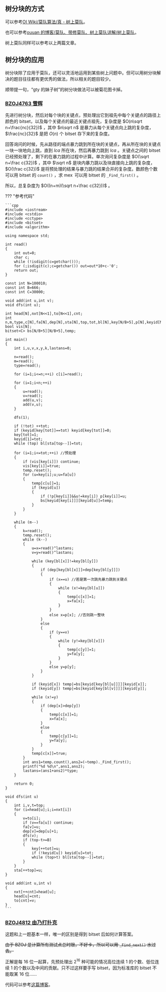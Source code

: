 ## 树分块的方式

可以参考[OI Wiki/莫队算法/真 - 树上莫队](/misc/mo-algo/#_14)。

也可以参考[ouuan 的博客/莫队、带修莫队、树上莫队详解/树上莫队](https://ouuan.github.io/莫队、带修莫队、树上莫队详解/#树上莫队)。

树上莫队同样可以参考以上两篇文章。

## 树分块的应用

树分块除了应用于莫队，还可以灵活地运用到某些树上问题中。但可以用树分块解决的题目往往都有更优秀的做法，所以相关的题目较少。

顺带提一句，“gty 的妹子树”的树分块做法可以被菊花图卡掉。

### [BZOJ4763 雪辉](https://www.lydsy.com/JudgeOnline/problem.php?id=4763)

先进行树分块，然后对每个块的关键点，预处理出它到祖先中每个关键点的路径上颜色的 bitset，以及每个关键点的最近关键点祖先，复杂度是 $O(n\sqrt n+\frac{nc}{32})​$ ，其中 $n\sqrt n​$ 是暴力从每个关键点向上跳的复杂度， $\frac{nc}{32}​$ 是把 $O(n)​$ 个 bitset 存下来的复杂度。

回答询问的时候，先从路径的端点暴力跳到所在块的关键点，再从所在块的关键点一块一块地向上跳，直到 $lca$ 所在块，然后再暴力跳到 $lca$ 。关键点之间的 bitset 已经预处理了，剩下的在暴力跳的过程中计算。单次询问复杂度是 $O(\sqrt n+\frac c{32})$ ，其中 $\sqrt n$ 是块内暴力跳以及块直接向上跳的复杂度， $O(\frac c{32})$ 是将预处理的结果与暴力跳的结果合并的复杂度。数颜色个数可以用 bitset 的 `count()` ，求 $\operatorname{mex}$ 可以用 bitset 的 `_Find_first()` 。

所以，总复杂度为 $O((n+m)(\sqrt n+\frac c{32}))​$ 。

??? "参考代码"

    ```cpp
    #include <iostream>
    #include <cstdio>
    #include <cctype>
    #include <bitset>
    #include <algorithm>

    using namespace std;

    int read()
    {
    	int out=0;
    	char c;
    	while (!isdigit(c=getchar()));
    	for (;isdigit(c);c=getchar()) out=out*10+c-'0';
    	return out;
    }

    const int N=100010;
    const int B=666;
    const int C=30000;

    void add(int u,int v);
    void dfs(int u);

    int head[N],nxt[N<<1],to[N<<1],cnt;
    int n,m,type,c[N],fa[N],dep[N],sta[N],top,tot,bl[N],key[N/B+5],p[N],keyid[N];
    bool vis[N];
    bitset<C> bs[N/B+5][N/B+5],temp;

    int main()
    {
    	int i,u,v,x,y,k,lastans=0;
    	
    	n=read();
    	m=read();
    	type=read();
    	
    	for (i=1;i<=n;++i) c[i]=read();
    	
    	for (i=1;i<n;++i)
    	{
    		u=read();
    		v=read();
    		add(u,v);
    		add(v,u);
    	}
    	
    	dfs(1);
    	
    	if (!tot) ++tot;
    	if (keyid[key[tot]]==tot) keyid[key[tot]]=0;
    	key[tot]=1;
    	keyid[1]=tot; 
    	while (top) bl[sta[top--]]=tot;
    	
    	for (i=1;i<=tot;++i) //预处理
    	{
    		if (vis[key[i]]) continue;
    		vis[key[i]]=true;
    		temp.reset();
    		for (u=key[i];u;u=fa[u])
    		{
    			temp[c[u]]=1;
    			if (keyid[u])
    			{
    				if (!p[key[i]]&&u!=key[i]) p[key[i]]=u;
    				bs[keyid[key[i]]][keyid[u]]=temp;
    			}
    		}
    	}
    	
    	while (m--)
    	{
    		k=read();
    		temp.reset();
    		while (k--)
    		{
    			u=x=read()^lastans;
    			v=y=read()^lastans;
    			
    			while (key[bl[x]]!=key[bl[y]])
    			{
    				if (dep[key[bl[x]]]>dep[key[bl[y]]])
    				{
    					if (x==u) //若是第一次跳先暴力跳到关键点
    					{
    						while (x!=key[bl[u]])
    						{
    							temp[c[x]]=1;
    							x=fa[x];
    						}
    					}
    					else x=p[x]; //否则跳一整块
    				}
    				else
    				{
    					if (y==v)
    					{
    						while (y!=key[bl[v]])
    						{
    							temp[c[y]]=1;
    							y=fa[y];
    						}
    					}
    					else y=p[y];
    				}
    			}
    			
    			if (keyid[x]) temp|=bs[keyid[key[bl[u]]]][keyid[x]];
    			if (keyid[y]) temp|=bs[keyid[key[bl[v]]]][keyid[y]];
    			
    			while (x!=y)
    			{
    				if (dep[x]>dep[y])
    				{
    					temp[c[x]]=1;
    					x=fa[x];
    				}
    				else
    				{
    					temp[c[y]]=1;
    					y=fa[y];
    				}
    			}
    			temp[c[x]]=true;
    		}
    		int ans1=temp.count(),ans2=(~temp)._Find_first();
    		printf("%d %d\n",ans1,ans2);
    		lastans=(ans1+ans2)*type;
    	}
    	
    	return 0;
    }

    void dfs(int u)
    {
    	int i,v,t=top;
    	for (i=head[u];i;i=nxt[i])
    	{
    		v=to[i];
    		if (v==fa[u]) continue;
    		fa[v]=u;
    		dep[v]=dep[u]+1;
    		dfs(v);
    		if (top-t>=B)
    		{
    			key[++tot]=u;
    			if (!keyid[u]) keyid[u]=tot;
    			while (top>t) bl[sta[top--]]=tot;
    		}
    	}
    	sta[++top]=u;
    }

    void add(int u,int v)
    {
    	nxt[++cnt]=head[u];
    	head[u]=cnt;
    	to[cnt]=v;
    }
    ```

### [BZOJ4812 由乃打扑克](https://www.lydsy.com/JudgeOnline/problem.php?id=4812)

这题和上一题基本一样，唯一的区别是得到 bitset 后如何计算答案。

~~由于 BZOJ 是计算所有测试点总时限，不好卡，所以可以用 `_Find_next()` 水过去。~~

正解是每 $16$ 位一起算，先预处理出 $2^{16}$ 种可能的情况高位连续 $1$ 的个数、低位连续 $1$ 的个数以及中间的贡献。只不过这样要手写 bitset，因为标准库的 bitset 不能取某 $16$ 位……

代码可以参考[这篇博客](https://www.cnblogs.com/FallDream/p/bzoj4763.html)。
